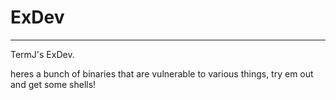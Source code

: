 # ExDev
___
TermJ's ExDev.

heres a bunch of binaries that are vulnerable to various things, try em out and get some shells!
